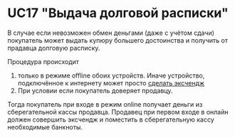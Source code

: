 # UC17 "Выдача долговой расписки"

В случае если невозможен обмен деньгами 
(даже с учётом сдачи) покупатель может выдать 
купюру большего достоинства и получить от прадавца
долговую расписку.

Процедура происходит

1. только в режиме offline обоих устройств. 
Иначе устройство, подключённое к интернету может просто
[сделать эксчендж](uc16.md)
2. При условии если покупатель доверяет продавцу.

Тогда покупатель при входе в режим online 
получает деньги из сберегательной кассы продавца.
Продавец при первом входе в онлайн должен совершить эксчендж
и поместить в сберегательную кассу необходимые банкноты.